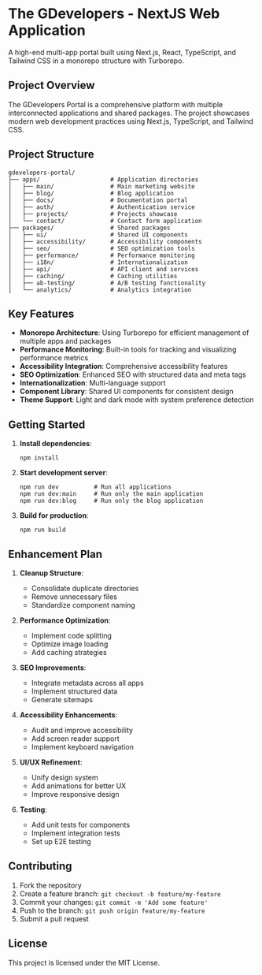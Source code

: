 # The GDevelopers - NextJS Web Application

A high-end multi-app portal built using Next.js, React, TypeScript, and Tailwind CSS in a monorepo structure with Turborepo.

## Project Overview

The GDevelopers Portal is a comprehensive platform with multiple interconnected applications and shared packages. The project showcases modern web development practices using Next.js, TypeScript, and Tailwind CSS.

## Project Structure

```
gdevelopers-portal/
├── apps/                    # Application directories
│   ├── main/                # Main marketing website
│   ├── blog/                # Blog application
│   ├── docs/                # Documentation portal
│   ├── auth/                # Authentication service
│   ├── projects/            # Projects showcase
│   └── contact/             # Contact form application
├── packages/                # Shared packages
│   ├── ui/                  # Shared UI components
│   ├── accessibility/       # Accessibility components
│   ├── seo/                 # SEO optimization tools
│   ├── performance/         # Performance monitoring
│   ├── i18n/                # Internationalization
│   ├── api/                 # API client and services
│   ├── caching/             # Caching utilities
│   ├── ab-testing/          # A/B testing functionality
│   └── analytics/           # Analytics integration
```

## Key Features

- **Monorepo Architecture**: Using Turborepo for efficient management of multiple apps and packages
- **Performance Monitoring**: Built-in tools for tracking and visualizing performance metrics
- **Accessibility Integration**: Comprehensive accessibility features
- **SEO Optimization**: Enhanced SEO with structured data and meta tags
- **Internationalization**: Multi-language support
- **Component Library**: Shared UI components for consistent design
- **Theme Support**: Light and dark mode with system preference detection

## Getting Started

1. **Install dependencies**:
   ```
   npm install
   ```

2. **Start development server**:
   ```
   npm run dev          # Run all applications
   npm run dev:main     # Run only the main application
   npm run dev:blog     # Run only the blog application
   ```

3. **Build for production**:
   ```
   npm run build
   ```

## Enhancement Plan

1. **Cleanup Structure**:
   - Consolidate duplicate directories
   - Remove unnecessary files
   - Standardize component naming

2. **Performance Optimization**:
   - Implement code splitting
   - Optimize image loading
   - Add caching strategies

3. **SEO Improvements**:
   - Integrate metadata across all apps
   - Implement structured data
   - Generate sitemaps

4. **Accessibility Enhancements**:
   - Audit and improve accessibility
   - Add screen reader support
   - Implement keyboard navigation

5. **UI/UX Refinement**:
   - Unify design system
   - Add animations for better UX
   - Improve responsive design

6. **Testing**:
   - Add unit tests for components
   - Implement integration tests
   - Set up E2E testing

## Contributing

1. Fork the repository
2. Create a feature branch: `git checkout -b feature/my-feature`
3. Commit your changes: `git commit -m 'Add some feature'`
4. Push to the branch: `git push origin feature/my-feature`
5. Submit a pull request

## License

This project is licensed under the MIT License.
